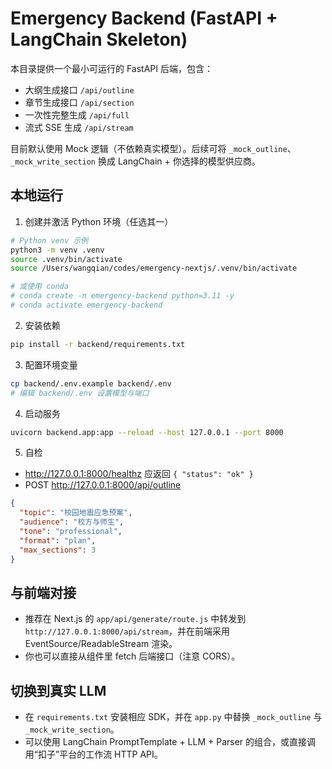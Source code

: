 # Emergency Backend (FastAPI + LangChain Skeleton)

本目录提供一个最小可运行的 FastAPI 后端，包含：
- 大纲生成接口 `/api/outline`
- 章节生成接口 `/api/section`
- 一次性完整生成 `/api/full`
- 流式 SSE 生成 `/api/stream`

目前默认使用 Mock 逻辑（不依赖真实模型）。后续可将 `_mock_outline`、`_mock_write_section` 换成 LangChain + 你选择的模型供应商。

## 本地运行

1. 创建并激活 Python 环境（任选其一）

```bash
# Python venv 示例
python3 -m venv .venv
source .venv/bin/activate
source /Users/wangqian/codes/emergency-nextjs/.venv/bin/activate

# 或使用 conda
# conda create -n emergency-backend python=3.11 -y
# conda activate emergency-backend
```

2. 安装依赖

```bash
pip install -r backend/requirements.txt
```

3. 配置环境变量

```bash
cp backend/.env.example backend/.env
# 编辑 backend/.env 设置模型与端口
```

4. 启动服务

```bash
uvicorn backend.app:app --reload --host 127.0.0.1 --port 8000
```

5. 自检
- http://127.0.0.1:8000/healthz 应返回 `{ "status": "ok" }`
- POST http://127.0.0.1:8000/api/outline

```json
{
  "topic": "校园地震应急预案",
  "audience": "校方与师生",
  "tone": "professional",
  "format": "plan",
  "max_sections": 3
}
```

## 与前端对接

- 推荐在 Next.js 的 `app/api/generate/route.js` 中转发到 `http://127.0.0.1:8000/api/stream`，并在前端采用 EventSource/ReadableStream 渲染。
- 你也可以直接从组件里 fetch 后端接口（注意 CORS）。

## 切换到真实 LLM

- 在 `requirements.txt` 安装相应 SDK，并在 `app.py` 中替换 `_mock_outline` 与 `_mock_write_section`。
- 可以使用 LangChain PromptTemplate + LLM + Parser 的组合，或直接调用“扣子”平台的工作流 HTTP API。
